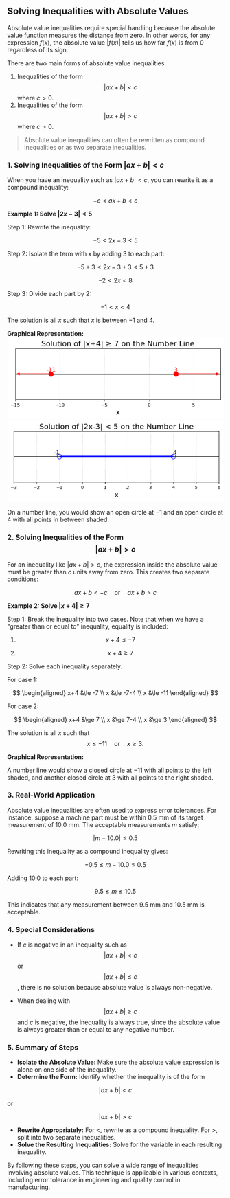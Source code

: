 ## Solving Inequalities with Absolute Values

Absolute value inequalities require special handling because the absolute value function measures the distance from zero. In other words, for any expression $f(x)$, the absolute value $|f(x)|$ tells us how far $f(x)$ is from $0$ regardless of its sign.

There are two main forms of absolute value inequalities:

1. Inequalities of the form $$|ax+b| < c$$ where $c > 0$.
2. Inequalities of the form $$|ax+b| > c$$ where $c > 0$.

> Absolute value inequalities can often be rewritten as compound inequalities or as two separate inequalities.

### 1. Solving Inequalities of the Form $|ax+b| < c$

When you have an inequality such as $|ax+b| < c$, you can rewrite it as a compound inequality:

$$
-c < ax+b < c
$$

**Example 1: Solve $|2x-3| < 5$**

Step 1: Rewrite the inequality:

$$
-5 < 2x-3 < 5
$$

Step 2: Isolate the term with $x$ by adding $3$ to each part:

$$
-5 + 3 < 2x-3+3 < 5+3
$$

$$
-2 < 2x < 8
$$

Step 3: Divide each part by $2$:

$$
-1 < x < 4
$$

The solution is all $x$ such that $x$ is between $-1$ and $4$.

**Graphical Representation:**
![A number line plot visualizing the solution of the inequality |x+4| ≥ 7 showing closed circles at x = -11 and x = 3 with arrows indicating the intervals extending to negative and positive infinity, respectively.](images/plot_2_02-04-lesson-solving-inequalities-with-absolute-values.md.png)
![A number line plot illustrating the solution of the inequality |2x-3| < 5 with open circles at x = -1 and x = 4 and the solution segment highlighted between them.](images/plot_1_02-04-lesson-solving-inequalities-with-absolute-values.md.png)

On a number line, you would show an open circle at $-1$ and an open circle at $4$ with all points in between shaded.


### 2. Solving Inequalities of the Form $$|ax+b| > c$$

For an inequality like $|ax + b| > c$, the expression inside the absolute value must be greater than $c$ units away from zero. This creates two separate conditions:

$$
ax+b < -c \quad \text{or} \quad ax+b > c
$$

**Example 2: Solve $|x+4| \ge 7$**

Step 1: Break the inequality into two cases. Note that when we have a "greater than or equal to" inequality, equality is included:

1. $$x+4 \le -7$$

2. $$x+4 \ge 7$$

Step 2: Solve each inequality separately.

For case 1:

$$
\begin{aligned}
 x+4 &\le -7 \\
 x &\le -7-4 \\
 x &\le -11
\end{aligned}
$$

For case 2:

$$
\begin{aligned}
 x+4 &\ge 7 \\
 x &\ge 7-4 \\
 x &\ge 3
\end{aligned}
$$

The solution is all $x$ such that $$x \le -11 \quad \text{or} \quad x \ge 3.$$

**Graphical Representation:**

A number line would show a closed circle at $-11$ with all points to the left shaded, and another closed circle at $3$ with all points to the right shaded.


### 3. Real-World Application

Absolute value inequalities are often used to express error tolerances. For instance, suppose a machine part must be within $0.5$ mm of its target measurement of $10.0$ mm. The acceptable measurements $m$ satisfy:

$$
|m-10.0| \le 0.5
$$

Rewriting this inequality as a compound inequality gives:

$$
-0.5 \le m-10.0 \le 0.5
$$

Adding $10.0$ to each part:

$$
9.5 \le m \le 10.5
$$

This indicates that any measurement between $9.5$ mm and $10.5$ mm is acceptable.

### 4. Special Considerations

- If $c$ is negative in an inequality such as $$|ax+b| < c$$ or $$|ax+b| \le c$$, there is no solution because absolute value is always non-negative.

- When dealing with $$|ax+b| \ge c$$ and $c$ is negative, the inequality is always true, since the absolute value is always greater than or equal to any negative number.


### 5. Summary of Steps

- **Isolate the Absolute Value:** Make sure the absolute value expression is alone on one side of the inequality.
- **Determine the Form:** Identify whether the inequality is of the form

$$|ax+b| < c$$

or

$$|ax+b| > c$$


- **Rewrite Appropriately:** For $<$, rewrite as a compound inequality. For $>$, split into two separate inequalities.
- **Solve the Resulting Inequalities:** Solve for the variable in each resulting inequality.

By following these steps, you can solve a wide range of inequalities involving absolute values. This technique is applicable in various contexts, including error tolerance in engineering and quality control in manufacturing.